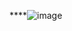 ****![image](https://github.com/arifnrrmdn/belajar-java-sequenced-collection/assets/91766087/4b36abe2-49af-47b8-8559-967b477b519d)

